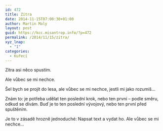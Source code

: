 ```yaml
---
id: 472
title: Zítra
date: 2014-11-15T07:00:30+01:00
author: Martin Maly
layout: post
guid: https://kcc.misantrop.info/?p=472
permalink: /2014/11/15/zitra/
xyz_lnap:
  - "1"
categories:
  - Kuřecí
---
```

Zítra asi něco spustím.

Ale vůbec se mi nechce.

Šel bych se projít do lesa, ale vůbec se mi nechce, jestli mi jako rozumíš&#8230;

Znám to: je potřeba udělat ten poslední krok, nebo ten první &#8211; podle směru, odkud se dívám. Buď je to ten poslední vývojový, nebo ten první před spuštěním.

Je to v zásadě hrozně jednoduché: Napsat text a vydat ho. Ale vůbec se mi nechce&#8230;